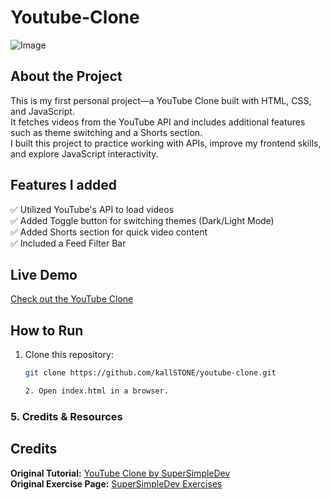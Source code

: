 # Youtube-Clone
![Image](https://github.com/user-attachments/assets/94f6f6a6-0dd4-4543-baec-749e4eab89ab)


## About the Project  
This is my first personal project—a YouTube Clone built with HTML, CSS, and JavaScript.  
It fetches videos from the YouTube API and includes additional features such as theme switching and a Shorts section.  
I built this project to practice working with APIs, improve my frontend skills, and explore JavaScript interactivity.

## Features  I added
✅ Utilized YouTube's API to load videos  
✅ Added Toggle button for switching themes (Dark/Light Mode)  
✅ Added Shorts section for quick video content  
✅ Included a Feed Filter Bar


## Live Demo  
[Check out the YouTube Clone](https://kallstone.github.io/Youtube-Clone/)  


## How to Run  
1. Clone this repository:  
   ```sh
   git clone https://github.com/kallSTONE/youtube-clone.git
   
   2. Open index.html in a browser.


### 5. **Credits & Resources**  

## Credits  
**Original Tutorial:** [YouTube Clone by SuperSimpleDev](https://www.youtube.com/watch?v=G3e-cpL7ofc)  
**Original Exercise Page:** [SuperSimpleDev Exercises](https://supersimple.dev/exercises/youtube/)  

